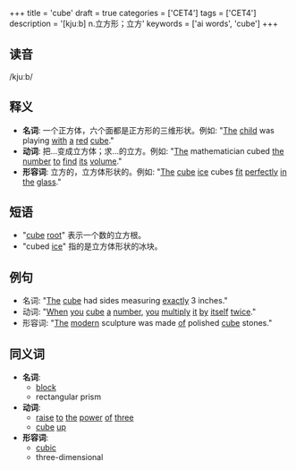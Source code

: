 +++
title = 'cube'
draft = true
categories = ['CET4']
tags = ['CET4']
description = '[kjuːb] n.立方形；立方'
keywords = ['ai words', 'cube']
+++

## 读音
/kjuːb/

## 释义
- **名词**: 一个正方体，六个面都是正方形的三维形状。例如: "[The](/post/the/) [child](/post/child/) was playing [with](/post/with/) [a](/post/a/) [red](/post/red/) [cube](/post/cube/)."
- **动词**: 把...变成立方体；求...的立方。例如: "[The](/post/the/) mathematician cubed [the](/post/the/) [number](/post/number/) [to](/post/to/) [find](/post/find/) [its](/post/its/) [volume](/post/volume/)."
- **形容词**: 立方的，立方体形状的。例如: "[The](/post/the/) [cube](/post/cube/) [ice](/post/ice/) cubes [fit](/post/fit/) [perfectly](/post/perfectly/) [in](/post/in/) [the](/post/the/) [glass](/post/glass/)."

## 短语
- "[cube](/post/cube/) [root](/post/root/)" 表示一个数的立方根。
- "cubed [ice](/post/ice/)" 指的是立方体形状的冰块。

## 例句
- 名词: "[The](/post/the/) [cube](/post/cube/) had sides measuring [exactly](/post/exactly/) 3 inches."
- 动词: "[When](/post/when/) [you](/post/you/) [cube](/post/cube/) [a](/post/a/) [number](/post/number/), [you](/post/you/) [multiply](/post/multiply/) [it](/post/it/) [by](/post/by/) [itself](/post/itself/) [twice](/post/twice/)."
- 形容词: "[The](/post/the/) [modern](/post/modern/) sculpture was made [of](/post/of/) polished [cube](/post/cube/) stones."

## 同义词
- **名词**:
    - [block](/post/block/)
    - rectangular prism
- **动词**:
    - [raise](/post/raise/) [to](/post/to/) [the](/post/the/) [power](/post/power/) [of](/post/of/) [three](/post/three/)
    - [cube](/post/cube/) [up](/post/up/)
- **形容词**:
    - [cubic](/post/cubic/)
    - three-dimensional
